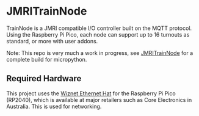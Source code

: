 # JMRITrainNode
TrainNode is a JMRI compatible I/O controller built on the MQTT protocol. Using the Raspberry Pi Pico, each node can support up to 16 turnouts as standard, or more with user addons.

Note: This repo is very much a work in progress, see [JMRITrainNode](https://github.com/nhjrobotics/JMRITrainNode) for a complete build for micropython.

## Required Hardware
This project uses the [Wiznet Ethernet Hat](https://docs.wiznet.io/Product/Open-Source-Hardware/wiznet_ethernet_hat) for the Raspberry Pi Pico (RP2040), which is available at major retailers such as Core Electronics in Australia. This is used for networking.

